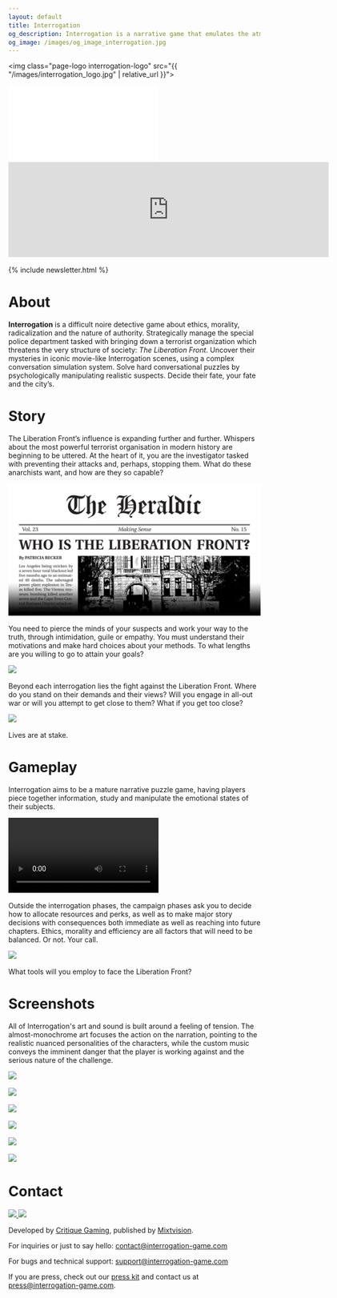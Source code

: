 ```yaml
---
layout: default
title: Interrogation
og_description: Interrogation is a narrative game that emulates the atmosphere of dark investigation procedurals to put the player in the detective’s seat and challenge their preconceptions with noire intensity.
og_image: /images/og_image_interrogation.jpg
---
```

<img class="page-logo interrogation-logo" src="{{ "/images/interrogation_logo.jpg" | relative_url }}">

<div class="yt-container">
<iframe src="//www.youtube.com/embed/wJHSOmjxqiY" frameborder="0" allowfullscreen class="yt-video"></iframe>
</div>

<iframe src="https://store.steampowered.com/widget/1016770/" frameborder="0" width="640" height="190"></iframe>

{% include newsletter.html %}

# About

**Interrogation** is a difficult noire detective game about ethics, morality, radicalization and the nature of authority. Strategically manage the special police department tasked with bringing down a terrorist organization which threatens the very structure of society: _The Liberation Front_. Uncover their mysteries in iconic movie-like Interrogation scenes, using a complex conversation simulation system. Solve hard conversational puzzles by psychologically manipulating realistic suspects. Decide their fate, your fate and the city’s. 

# Story

The Liberation Front’s influence is expanding further and further. Whispers about the most powerful terrorist organisation in modern history are beginning to be uttered. At the heart of it, you are the investigator tasked with preventing their attacks and, perhaps, stopping them. What do these anarchists want, and how are they so capable?

![](/images/screenshots/Heraldic_manifesto.jpg)

You need to pierce the minds of your suspects and work your way to the truth, through intimidation, guile or empathy. You must understand their motivations and make hard choices about your methods. To what lengths are you willing to go to attain your goals?

![](/images/screenshots/Screenshot_1.jpg)

Beyond each interrogation lies the fight against the Liberation Front. Where do you stand on their demands and their views? Will you engage in all-out war or will you attempt to get close to them? What if you get too close?

![](/images/screenshots/Screenshot_5.jpg)

Lives are at stake.

# Gameplay

Interrogation aims to be a mature narrative puzzle game, having players piece together information, study and manipulate the emotional states of their subjects.

<video src="/images/screenshots/gameplay_short.mp4" class="w100" autoplay loop ></video>

Outside the interrogation phases, the campaign phases ask you to decide how to allocate resources and perks, as well as to make major story decisions with consequences both immediate as well as reaching into future chapters. Ethics, morality and efficiency are all factors that will need to be balanced. Or not. Your call.

![](/images/screenshots/Screenshot_4.jpg)

What tools will you employ to face the Liberation Front?

# Screenshots

All of Interrogation's art and sound is built around a feeling of tension. The almost-monochrome art focuses the action on the narration, pointing to the realistic nuanced personalities of the characters, while the custom music conveys the imminent danger that the player is working against and the serious nature of the challenge.

![](/images/screenshots/Screenshot_2.jpg)

![](/images/screenshots/Screenshot_3.jpg)

![](/images/screenshots/Screenshot_6.jpg)

![](/images/screenshots/Screenshot_7.jpg)

![](/images/screenshots/Screenshot_8.jpg)

![](/images/screenshots/Screenshot_9.jpg)

# Contact

<div class="company-logos">
  <a class="company-logo" href="https://critique-gaming.com">
    <img src="{{ "/images/critique_logo_white.svg" | relative_url }}" />
  </a>
  <a class="company-logo" href="https://mixtvision.games">
    <img src="{{ "/images/mixtvision_logo_white.svg" | relative_url }}" />
  </a>
</div>

Developed by [Critique Gaming](https://critique-gaming.com), published by [Mixtvision](https://mixtvision.games).

For inquiries or just to say hello: [contact@interrogation-game.com](mailto:contact@interrogation-game.com)

For bugs and technical support: [support@interrogation-game.com](mailto:support@interrogation-game.com)

If you are press, check out our [press kit](https://presskit.critique-gaming.com/sheet.php?p=interrogation) and contact us at [press@interrogation-game.com](mailto:press@interrogation-game.com).
